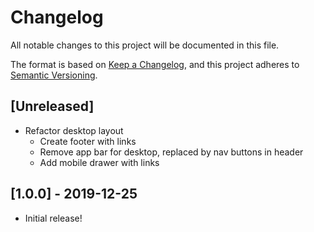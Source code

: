 # Changelog
All notable changes to this project will be documented in this file.

The format is based on [Keep a Changelog](https://keepachangelog.com/en/1.0.0/),
and this project adheres to [Semantic Versioning](https://semver.org/spec/v2.0.0.html).

## [Unreleased]
- Refactor desktop layout
  - Create footer with links
  - Remove app bar for desktop, replaced by nav buttons in header
  - Add mobile drawer with links

## [1.0.0] - 2019-12-25
- Initial release!